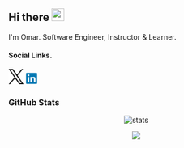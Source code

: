 ## Hi there <img src="https://media.giphy.com/media/hvRJCLFzcasrR4ia7z/giphy.gif" width="25px" height="25px">
I'm Omar. Software Engineer, Instructor & Learner.
      
#### Social Links.

<div align="left">
<a href="https://twitter.com/omargaber96"><img alt="Omar | Twitter" width="30px" src="https://raw.githubusercontent.com/devicons/devicon/master/icons/twitter/twitter-original.svg" /></a>
<a href="https://www.linkedin.com/in/omar-gaber/">
<img alt="Omar Gaber | LinkedIn" width="23px" src="https://raw.githubusercontent.com/devicons/devicon/master/icons/linkedin/linkedin-original.svg" /></a>
</div>


### GitHub Stats
<div align="center">

![stats](https://github-profile-summary-cards.vercel.app/api/cards/profile-details?username=omargaber&theme=2077&show_icons=true&line_height=40)

![](https://github-profile-summary-cards.vercel.app/api/cards/repos-per-language?username=omargaber&theme=2077)

</div>
